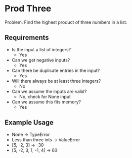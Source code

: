 # Prod Three

Problem: Find the highest product of three numbers in a list.

## Requirements

- Is the input a list of integers?
  - Yes
- Can we get negative inputs?
  - Yes
- Can there be duplicate entries in the input?
  - Yes
- Will there always be at least three integers?
  - No
- Can we assume the inputs are valid?
  - No, check for None input
- Can we assume this fits memory?
  - Yes

## Example Usage

- None -> TypeError
- Less than three ints -> ValueError
- [5, -2, 3] -> -30
- [5, -2, 3, 1, -1, 4] -> 60
